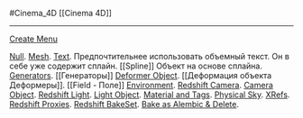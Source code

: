 #Cinema_4D 
[[Cinema 4D]]
___________
[Create Menu](https://help.maxon.net/c4d/2023/en-us/Default.htm#html/5177.html?TocPath=Create%2520Menu%257C_____0)


[Null](https://help.maxon.net/c4d/2023/en-us/Content/html/ONULL.html?TocPath=Create%2520Menu%257CNull%257C_____0).
[Mesh](https://help.maxon.net/c4d/2023/en-us/Content/html/5179.html?TocPath=Create%2520Menu%257CMesh%257C_____0).
[Text](https://help.maxon.net/c4d/2023/en-us/Default.htm#html/OMOGRAPH_TEXT.html?TocPath=Create%2520Menu%257CMesh%257CText%257C_____0). Предпочтительнее использовать объемный текст. Он в себе уже содержит сплайн.
[[Spline]] Объект на основе сплайна.
[Generators](https://help.maxon.net/c4d/2023/en-us/Content/html/5166.html?TocPath=Create%2520Menu%257CGenerators%257C_____0). [[Генераторы]]
[Deformer Object](https://help.maxon.net/c4d/2023/en-us/Content/html/5460.html?TocPath=Create%2520Menu%257CDeformer%2520Object%257C_____0). [[Деформация объекта Деформеры]].
[[Field - Поле]]
[Environment](https://help.maxon.net/c4d/2023/en-us/Content/html/5451.html?TocPath=Create%2520Menu%257CEnvironment%257C_____0).
[Redshift Camera](https://help.maxon.net/c4d/2023/en-us/Content/html/ORSCAMERA.html?TocPath=Create%2520Menu%257CRedshift%2520Camera%257C_____0).
[Camera Object](https://help.maxon.net/c4d/2023/en-us/Content/html/OCAMERA.html?TocPath=Create%2520Menu%257CCamera%2520Object%257C_____0).
[Redshift Light](https://help.maxon.net/c4d/2023/en-us/Content/html/ORSLIGHT.html?TocPath=Create%2520Menu%257CRedshift%2520Light%257C_____0).
[Light Object](https://help.maxon.net/c4d/2023/en-us/Content/html/OLIGHT.html?TocPath=Create%2520Menu%257CLight%2520Object%257C_____0).
[Material and Tags](https://help.maxon.net/c4d/2023/en-us/Content/html/45145.html?TocPath=Create%2520Menu%257C_____12).
[Physical Sky](https://help.maxon.net/c4d/2023/en-us/Content/html/OSKYSHADER.html?TocPath=Create%2520Menu%257CPhysical%2520Sky%257C_____0).
[XRefs](https://help.maxon.net/c4d/2023/en-us/Content/html/45148.html?TocPath=Create%2520Menu%257CXRefs%257C_____0).
[Redshift Proxies](https://help.maxon.net/c4d/2023/en-us/Content/_REDSHIFT_/html/Proxies.html?TocPath=Create%2520Menu%257CRedshift%2520Proxies%257C_____0).
[Redshift BakeSet](https://help.maxon.net/c4d/2023/en-us/Content/html/Redshift_Create_BakeSets.html?TocPath=Create%2520Menu%257CRedshift%2520BakeSet%257C_____0).
[Bake as Alembic & Delete](https://help.maxon.net/c4d/2023/en-us/Content/html/58201.html?TocPath=Create%2520Menu%257C_____17).